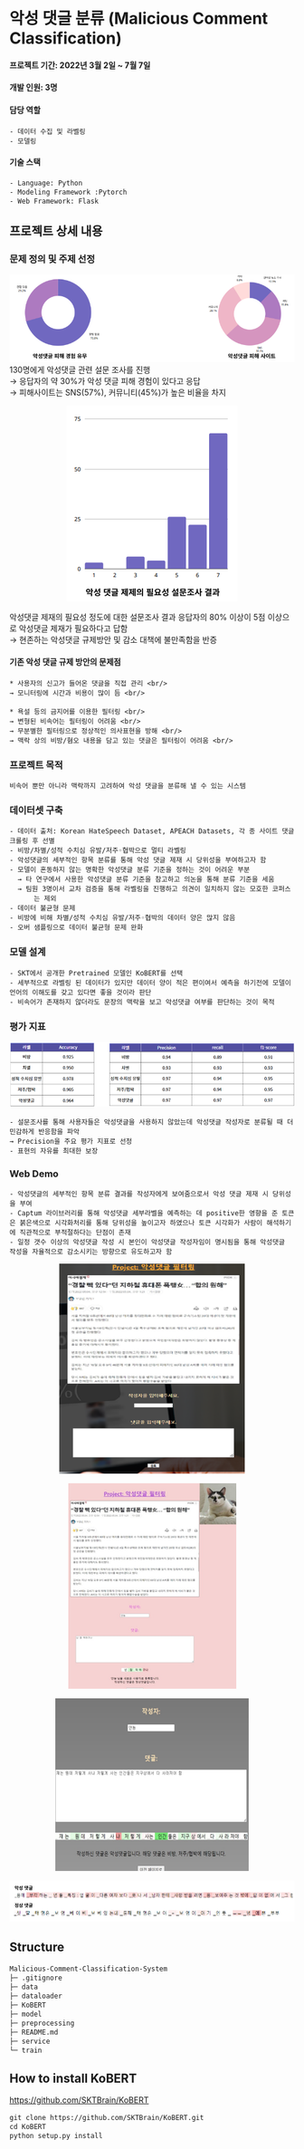 # 악성 댓글 분류 (Malicious Comment Classification)
#### 프로젝트 기간: 2022년 3월 2일 ~ 7월 7일
#### 개발 인원: 3명
#### 담당 역할 
    - 데이터 수집 및 라벨링
    - 모델링

#### 기술 스택 
    - Language: Python
    - Modeling Framework :Pytorch
    - Web Framework: Flask

## 프로젝트 상세 내용
### 문제 정의 및 주제 선정
![설문조사_1](./images/01_문제배경_설문조사.png)
    130명에게 악성댓글 관련 설문 조사를 진행 <br/>
    → 응답자의 약 30%가 악성 댓글 피해 경험이 있다고 응답 <br/>
    → 피해사이트는 SNS(57%), 커뮤니티(45%)가 높은 비율을 차지 <br/>

<p align="center">
    <img src="./images/02_문제배경_설문조사.png" />
</p>
    악성댓글 제재의 필요성 정도에 대한 설문조사 결과 응답자의 80% 이상이 5점 이상으로 악성댓글 제재가 필요하다고 답함 <br/>
    → 현존하는 악성댓글 규제방안 및 감소 대책에 불만족함을 반증

#### 기존 악성 댓글 규제 방안의 문제점
    * 사용자의 신고가 들어온 댓글을 직접 관리 <br/>
    → 모니터링에 시간과 비용이 많이 듬 <br/>

    * 욕설 등의 금지어를 이용한 필터링 <br/>
    → 변형된 비속어는 필터링이 어려움 <br/>
    → 무분별한 필터링으로 정상적인 의사표현을 방해 <br/>
    → 맥락 상의 비방/혐오 내용을 담고 있는 댓글은 필터링이 어려움 <br/>

### 프로젝트 목적
    비속어 뿐만 아니라 맥락까지 고려하여 악성 댓글을 분류해 낼 수 있는 시스템


### 데이터셋 구축
    - 데이터 출처: Korean HateSpeech Dataset, APEACH Datasets, 각 종 사이트 댓글 크롤링 후 선별
    - 비방/차별/성적 수치심 유발/저주◦협박으로 멀티 라벨링
    - 악성댓글의 세부적인 항목 분류를 통해 악성 댓글 제재 시 당위성을 부여하고자 함
    - 모델이 혼동하지 않는 명확한 악성댓글 분류 기준을 정하는 것이 어려운 부분
      → 타 연구에서 사용한 악성댓글 분류 기준을 참고하고 의논을 통해 분류 기준을 세움
      → 팀원 3명이서 교차 검증을 통해 라벨링을 진행하고 의견이 일치하지 않는 모호한 코퍼스  
          는 제외
    - 데이터 불균형 문제
    - 비방에 비해 차별/성적 수치심 유발/저주◦협박의 데이터 양은 많지 않음
    - 오버 샘플링으로 데이터 불균형 문제 완화
    
### 모델 설계
    - SKT에서 공개한 Pretrained 모델인 KoBERT를 선택
    - 세부적으로 라벨링 된 데이터가 있지만 데이터 양이 적은 편이여서 예측을 하기전에 모델이 언어의 이해도를 갖고 있다면 좋을 것이라 판단
    - 비속어가 존재하지 않더라도 문장의 맥락을 보고 악성댓글 여부를 판단하는 것이 목적
    
### 평가 지표
![평가지표](./images/03_evaluation.png) <br/>

    - 설문조사를 통해 사용자들은 악성댓글을 사용하지 않았는데 악성댓글 작성자로 분류될 때 더 민감하게 반응함을 파악
    → Precision을 주요 평가 지표로 선정
    - 표현의 자유를 최대한 보장
    
### Web Demo
    - 악성댓글의 세부적인 항목 분류 결과를 작성자에게 보여줌으로서 악성 댓글 제재 시 당위성을 부여
    - Captum 라이브러리를 통해 악성댓글 세부라벨을 예측하는 데 positive한 영향을 준 토큰은 붉은색으로 시각화처리를 통해 당위성을 높이고자 하였으나 토큰 시각화가 사람이 해석하기에 직관적으로 부적절하다는 단점이 존재
    - 일정 갯수 이상의 악성댓글 작성 시 본인이 악성댓글 작성자임이 명시됨을 통해 악성댓글 작성을 자율적으로 감소시키는 방향으로 유도하고자 함


<p align="center">
    <img src="./images/04_웹페이지_입력창.png" />
</p>
<p align="center">
    <img src="./images/05_정상댓글결과.png" />
</p>
<p align="center">
    <img src="./images/06_악성댓글결과.png" />
</p>
<p align="center">
    <img src="./images/07_Captum.png" />
</p>

## Structure
```
Malicious-Comment-Classification-System
├─ .gitignore
├─ data
├─ dataloader
├─ KoBERT
├─ model
├─ preprocessing
├─ README.md
├─ service
└─ train
```

## How to install KoBERT 
https://github.com/SKTBrain/KoBERT

```
git clone https://github.com/SKTBrain/KoBERT.git
cd KoBERT
python setup.py install
```
